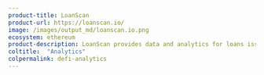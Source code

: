 ```yaml
---
product-title: LoanScan
product-url: https://loanscan.io/
image: /images/output_md/loanscan.io.png
ecosystem: ethereum
product-description: LoanScan provides data and analytics for loans issued via open finance protocols on the Ethereum blockchain.
coltitle:  "Analytics"
colpermalink: defi-analytics
---
```

